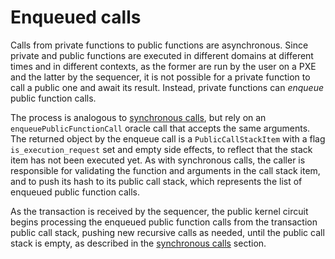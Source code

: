 # Enqueued calls

Calls from private functions to public functions are asynchronous. Since private and public functions are executed in different domains at different times and in different contexts, as the former are run by the user on a PXE and the latter by the sequencer, it is not possible for a private function to call a public one and await its result. Instead, private functions can _enqueue_ public function calls.

The process is analogous to [synchronous calls](./sync-calls.md), but rely on an `enqueuePublicFunctionCall` oracle call that accepts the same arguments. The returned object by the enqueue call is a `PublicCallStackItem` with a flag `is_execution_request` set and empty side effects, to reflect that the stack item has not been executed yet. As with synchronous calls, the caller is responsible for validating the function and arguments in the call stack item, and to push its hash to its public call stack, which represents the list of enqueued public function calls.

As the transaction is received by the sequencer, the public kernel circuit begins processing the enqueued public function calls from the transaction public call stack, pushing new recursive calls as needed, until the public call stack is empty, as described in the [synchronous calls](./sync-calls.md) section.
